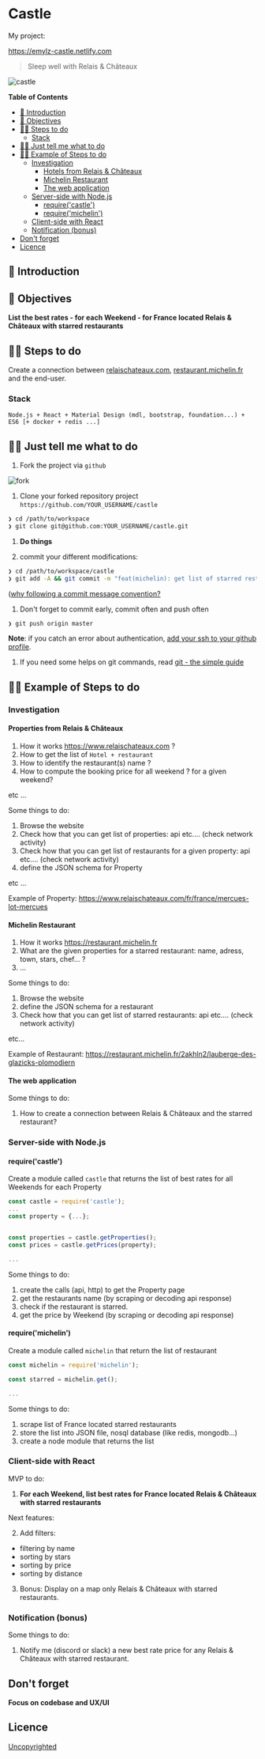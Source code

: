 # Castle

My project:

https://emylz-castle.netlify.com

> Sleep well with Relais & Châteaux

![castle](https://media.relaischateaux.com/public/hash/919a5432f068d38d0b14b87e52fc27ae66c84376)

<!-- START doctoc generated TOC please keep comment here to allow auto update -->
<!-- DON'T EDIT THIS SECTION, INSTEAD RE-RUN doctoc TO UPDATE -->
**Table of Contents**

- [🐣 Introduction](#-introduction)
- [🎯 Objectives](#-objectives)
- [🏃‍♀️ Steps to do](#%E2%80%8D-steps-to-do)
  - [Stack](#stack)
- [👩‍💻 Just tell me what to do](#%E2%80%8D-just-tell-me-what-to-do)
- [🏃‍♀️ Example of Steps to do](#%E2%80%8D-example-of-steps-to-do)
  - [Investigation](#investigation)
    - [Hotels from Relais & Châteaux](#hotels-from-relais--ch%C3%A2teaux)
    - [Michelin Restaurant](#michelin-restaurant)
    - [The web application](#the-web-application)
  - [Server-side with Node.js](#server-side-with-nodejs)
    - [require('castle')](#requirecastle)
    - [require('michelin')](#requiremichelin)
  - [Client-side with React](#client-side-with-react)
  - [Notification (bonus)](#notification-bonus)
- [Don't forget](#dont-forget)
- [Licence](#licence)

<!-- END doctoc generated TOC please keep comment here to allow auto update -->

## 🐣 Introduction

## 🎯 Objectives

**List the best rates - for each Weekend - for France located Relais & Châteaux with starred restaurants**

## 🏃‍♀️ Steps to do

Create a connection between [relaischateaux.com](https://www.relaischateaux.com), [restaurant.michelin.fr](https://restaurant.michelin.fr/) and the end-user.

### Stack

```
Node.js + React + Material Design (mdl, bootstrap, foundation...) + ES6 [+ docker + redis ...]
```

## 👩‍💻 Just tell me what to do

1. Fork the project via `github`

![fork](./fork.png)

1. Clone your forked repository project `https://github.com/YOUR_USERNAME/castle`

```sh
❯ cd /path/to/workspace
❯ git clone git@github.com:YOUR_USERNAME/castle.git
```

1. **Do things**

1. commit your different modifications:

```sh
❯ cd /path/to/workspace/castle
❯ git add -A && git commit -m "feat(michelin): get list of starred restaurants"
```

([why following a commit message convention?](https://www.conventionalcommits.org)

1. Don't forget to commit early, commit often and push often

```sh
❯ git push origin master
```

**Note**: if you catch an error about authentication, [add your ssh to your github profile](https://help.github.com/articles/connecting-to-github-with-ssh/).

1. If you need some helps on git commands, read [git - the simple guide](http://rogerdudler.github.io/git-guide/)

## 🏃‍♀️ Example of Steps to do

### Investigation

#### Properties from Relais & Châteaux

1. How it works https://www.relaischateaux.com ?
1. How to get the list of `Hotel + restaurant`
1. How to identify the restaurant(s) name ?
1. How to compute the booking price for all weekend ? for a given weekend?

etc ...

Some things to do:

1. Browse the website
1. Check how that you can get list of properties: api etc.... (check network activity)
1. Check how that you can get list of restaurants for a given property: api etc.... (check network activity)
1. define the JSON schema for Property

etc ...

Example of Property: https://www.relaischateaux.com/fr/france/mercues-lot-mercues

#### Michelin Restaurant

1. How it works https://restaurant.michelin.fr
1. What are the given properties for a starred restaurant: name, adress, town, stars, chef... ?
1. ...

Some things to do:

1. Browse the website
1. define the JSON schema for a restaurant
1. Check how that you can get list of starred restaurants: api etc.... (check network activity)

etc...

Example of Restaurant: https://restaurant.michelin.fr/2akhln2/lauberge-des-glazicks-plomodiern


#### The web application

Some things to do:

1. How to create a connection between Relais & Châteaux and the starred restaurant?

### Server-side with Node.js

#### require('castle')

Create a module called `castle` that returns the list of best rates for all Weekends for each Property

```js
const castle = require('castle');
...
const property = {...};


const properties = castle.getProperties();
const prices = castle.getPrices(property);

...
```

Some things to do:

1. create the calls (api, http) to get the Property page
1. get the restaurants name (by scraping or decoding api response)
1. check if the restaurant is starred.
1. get the price by Weekend (by scraping or decoding api response)

#### require('michelin')

Create a module called `michelin` that return the list of restaurant

```js
const michelin = require('michelin');

const starred = michelin.get();

...
```

Some things to do:

1. scrape list of France located starred restaurants
1. store the list into JSON file, nosql database (like redis, mongodb...)
1. create a node module that returns the list

### Client-side with React

MVP to do:

1. **For each Weekend, list best rates for France located Relais & Châteaux with starred restaurants**

Next features:

2. Add filters:
  * filtering by name
  * sorting by stars
  * sorting by price
  * sorting by distance

3. Bonus: Display on a map only Relais & Châteaux with starred restaurants.

### Notification (bonus)

Some things to do:

1. Notify me (discord or slack) a new best rate price for any Relais & Châteaux with starred restaurant.

## Don't forget

**Focus on codebase and UX/UI**

## Licence

[Uncopyrighted](http://zenhabits.net/uncopyright/)
